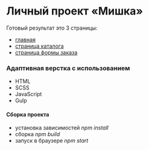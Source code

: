 # Личный проект «Мишка» 
Готовый результат это 3 страницы:
- [главная](https://1336029-mishka-20.vercel.app/)
- [страница каталога](https://1336029-mishka-20.vercel.app/catalog.html)
- [страница формы заказа](https://1336029-mishka-20.vercel.app/form.html)

### Адаптивная верстка с использованием

+ HTML
+ SCSS
+ JavaScript
+ Gulp

#### Сборка проекта

* установка зависимостей *npm install*
* сборка *npm build*
* запуск в браузере *npm start*
